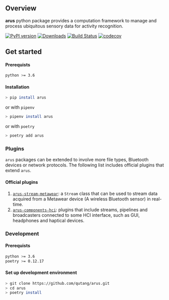 ## Overview

__arus__ python package provides a computation framework to manage and process ubiquitous sensory data for activity recognition.

[![PyPI version](https://badge.fury.io/py/arus.svg)](https://badge.fury.io/py/arus)
[![Downloads](https://pepy.tech/badge/arus)](https://pepy.tech/project/arus)
[![Build Status](https://github.com/qutang/arus/workflows/Continuous%20integration/badge.svg)](https://github.com/qutang/arus/actions)
[![codecov](https://codecov.io/gh/qutang/arus/branch/master/graph/badge.svg)](https://codecov.io/gh/qutang/arus)


## Get started

#### Prerequists

```bash
python >= 3.6
```

#### Installation

```bash
> pip install arus
```

or with `pipenv`

```bash
> pipenv install arus
```

or with `poetry`

```bash
> poetry add arus
```

### Plugins

`arus` packages can be extended to involve more file types, Bluetooth devices or network protocols. The following list includes official plugins that extend `arus`.

#### Official plugins

1. [`arus-stream-metawear`](https://qutang.github.io/arus-stream-metawear/): a `Stream` class that can be used to stream data acquired from a Metawear device (A wireless Bluetooth sensor) in real-time.
2. [`arus-components-hci`](https://qutang.github.io/arus-components-hci/): plugins that include streams, pipelines and broadcasters connected to some HCI interface, such as GUI, headphones and haptical devices.


### Development

#### Prerequists

```bash
python >= 3.6
poetry >= 0.12.17
```

#### Set up development environment

```bash
> git clone https://github.com/qutang/arus.git
> cd arus
> poetry install
```